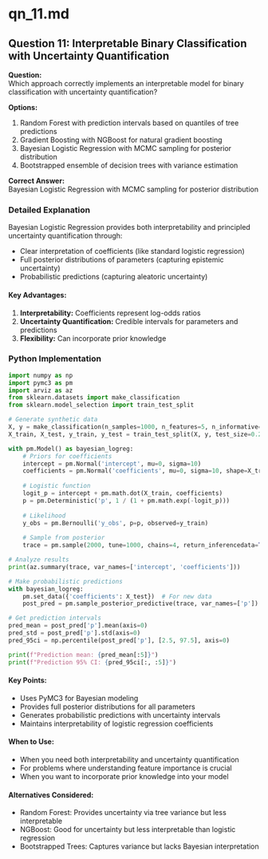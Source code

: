 # qn_11.md

## Question 11: Interpretable Binary Classification with Uncertainty Quantification

**Question:**  
Which approach correctly implements an interpretable model for binary classification with uncertainty quantification?

**Options:**
1. Random Forest with prediction intervals based on quantiles of tree predictions
2. Gradient Boosting with NGBoost for natural gradient boosting
3. Bayesian Logistic Regression with MCMC sampling for posterior distribution
4. Bootstrapped ensemble of decision trees with variance estimation

**Correct Answer:**  
Bayesian Logistic Regression with MCMC sampling for posterior distribution

### Detailed Explanation

Bayesian Logistic Regression provides both interpretability and principled uncertainty quantification through:
- Clear interpretation of coefficients (like standard logistic regression)
- Full posterior distributions of parameters (capturing epistemic uncertainty)
- Probabilistic predictions (capturing aleatoric uncertainty)

#### Key Advantages:
1. **Interpretability:** Coefficients represent log-odds ratios
2. **Uncertainty Quantification:** Credible intervals for parameters and predictions
3. **Flexibility:** Can incorporate prior knowledge

### Python Implementation

```python
import numpy as np
import pymc3 as pm
import arviz as az
from sklearn.datasets import make_classification
from sklearn.model_selection import train_test_split

# Generate synthetic data
X, y = make_classification(n_samples=1000, n_features=5, n_informative=3, random_state=42)
X_train, X_test, y_train, y_test = train_test_split(X, y, test_size=0.2, random_state=42)

with pm.Model() as bayesian_logreg:
    # Priors for coefficients
    intercept = pm.Normal('intercept', mu=0, sigma=10)
    coefficients = pm.Normal('coefficients', mu=0, sigma=10, shape=X_train.shape[1])
    
    # Logistic function
    logit_p = intercept + pm.math.dot(X_train, coefficients)
    p = pm.Deterministic('p', 1 / (1 + pm.math.exp(-logit_p)))
    
    # Likelihood
    y_obs = pm.Bernoulli('y_obs', p=p, observed=y_train)
    
    # Sample from posterior
    trace = pm.sample(2000, tune=1000, chains=4, return_inferencedata=True)

# Analyze results
print(az.summary(trace, var_names=['intercept', 'coefficients']))

# Make probabilistic predictions
with bayesian_logreg:
    pm.set_data({'coefficients': X_test})  # For new data
    post_pred = pm.sample_posterior_predictive(trace, var_names=['p'])

# Get prediction intervals
pred_mean = post_pred['p'].mean(axis=0)
pred_std = post_pred['p'].std(axis=0)
pred_95ci = np.percentile(post_pred['p'], [2.5, 97.5], axis=0)

print(f"Prediction mean: {pred_mean[:5]}")
print(f"Prediction 95% CI: {pred_95ci[:, :5]}")
```

#### Key Points:
- Uses PyMC3 for Bayesian modeling
- Provides full posterior distributions for all parameters
- Generates probabilistic predictions with uncertainty intervals
- Maintains interpretability of logistic regression coefficients

#### When to Use:
- When you need both interpretability and uncertainty quantification
- For problems where understanding feature importance is crucial
- When you want to incorporate prior knowledge into your model

#### Alternatives Considered:
- Random Forest: Provides uncertainty via tree variance but less interpretable
- NGBoost: Good for uncertainty but less interpretable than logistic regression
- Bootstrapped Trees: Captures variance but lacks Bayesian interpretation
